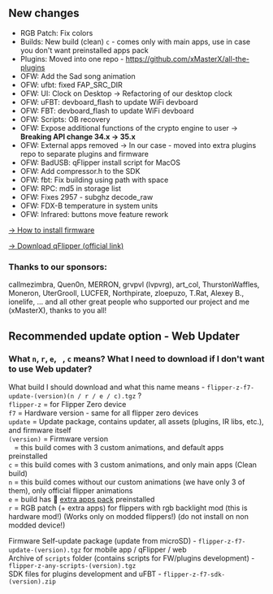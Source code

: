 ## New changes
* RGB Patch: Fix colors
* Builds: New build (clean) `c` - comes only with main apps, use in case you don't want preinstalled apps pack
* Plugins: Moved into one repo - https://github.com/xMasterX/all-the-plugins
* OFW: Add the Sad song animation
* OFW: ufbt: fixed FAP_SRC_DIR
* OFW: UI: Clock on Desktop -> Refactoring of our desktop clock
* OFW: uFBT: devboard_flash to update WiFi devboard 
* OFW: FBT: devboard_flash to update WiFi devboard
* OFW: Scripts: OB recovery
* OFW: Expose additional functions of the crypto engine to user -> **Breaking API change 34.x -> 35.x**
* OFW: External apps removed -> In our case - moved into extra plugins repo to separate plugins and firmware
* OFW: BadUSB: qFlipper install script for MacOS
* OFW: Add compressor.h to the SDK
* OFW: fbt: Fix building using path with space
* OFW: RPC: md5 in storage list
* OFW: Fixes 2957 - subghz decode_raw
* OFW: FDX-B temperature in system units
* OFW: Infrared: buttons move feature rework

[-> How to install firmware](https://github.com/DarkFlippers/unleashed-firmware/blob/dev/documentation/HowToInstall.md)

[-> Download qFlipper (official link)](https://flipperzero.one/update)

### Thanks to our sponsors:
callmezimbra, Quen0n, MERRON, grvpvl (lvpvrg), art_col, ThurstonWaffles, Moneron, UterGrooll, LUCFER, Northpirate, zloepuzo, T.Rat, Alexey B., ionelife, ...
and all other great people who supported our project and me (xMasterX), thanks to you all!


## **Recommended update option - Web Updater**

### What `n`, `r`, `e`, ` `, `c` means? What I need to download if I don't want to use Web updater?
What build I should download and what this name means - `flipper-z-f7-update-(version)(n / r / e / c).tgz` ? <br>
`flipper-z` = for Flipper Zero device<br>
`f7` = Hardware version - same for all flipper zero devices<br>
`update` = Update package, contains updater, all assets (plugins, IR libs, etc.), and firmware itself<br>
`(version)` = Firmware version<br>
` ` = this build comes with 3 custom animations, and default apps preinstalled<br>
`c` = this build comes with 3 custom animations, and only main apps (Clean build)<br>
`n` = this build comes without our custom animations (we have only 3 of them), only official flipper animations<br>
`e` = build has 🎲 [extra apps pack](https://github.com/xMasterX/all-the-plugins) preinstalled<br>
`r` = RGB patch (+ extra apps) for flippers with rgb backlight mod (this is hardware mod!) (Works only on modded flippers!) (do not install on non modded device!)

Firmware Self-update package (update from microSD) - `flipper-z-f7-update-(version).tgz` for mobile app / qFlipper / web<br>
Archive of `scripts` folder (contains scripts for FW/plugins development) - `flipper-z-any-scripts-(version).tgz`<br>
SDK files for plugins development and uFBT - `flipper-z-f7-sdk-(version).zip`



